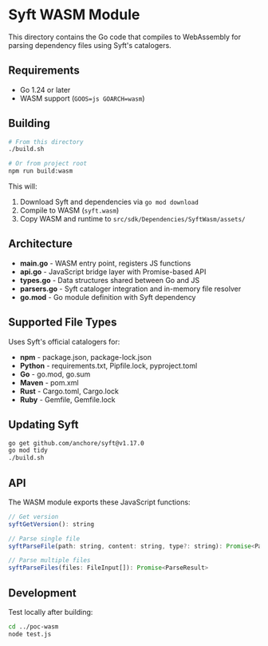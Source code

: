 # Syft WASM Module

This directory contains the Go code that compiles to WebAssembly for parsing dependency files using Syft's catalogers.

## Requirements

- Go 1.24 or later
- WASM support (`GOOS=js GOARCH=wasm`)

## Building

```bash
# From this directory
./build.sh

# Or from project root
npm run build:wasm
```

This will:
1. Download Syft and dependencies via `go mod download`
2. Compile to WASM (`syft.wasm`)
3. Copy WASM and runtime to `src/sdk/Dependencies/SyftWasm/assets/`

## Architecture

- **main.go** - WASM entry point, registers JS functions
- **api.go** - JavaScript bridge layer with Promise-based API
- **types.go** - Data structures shared between Go and JS
- **parsers.go** - Syft cataloger integration and in-memory file resolver
- **go.mod** - Go module definition with Syft dependency

## Supported File Types

Uses Syft's official catalogers for:
- **npm** - package.json, package-lock.json
- **Python** - requirements.txt, Pipfile.lock, pyproject.toml
- **Go** - go.mod, go.sum
- **Maven** - pom.xml
- **Rust** - Cargo.toml, Cargo.lock
- **Ruby** - Gemfile, Gemfile.lock

## Updating Syft

```bash
go get github.com/anchore/syft@v1.17.0
go mod tidy
./build.sh
```

## API

The WASM module exports these JavaScript functions:

```javascript
// Get version
syftGetVersion(): string

// Parse single file
syftParseFile(path: string, content: string, type?: string): Promise<ParseResult>

// Parse multiple files
syftParseFiles(files: FileInput[]): Promise<ParseResult>
```

## Development

Test locally after building:
```bash
cd ../poc-wasm
node test.js
```
